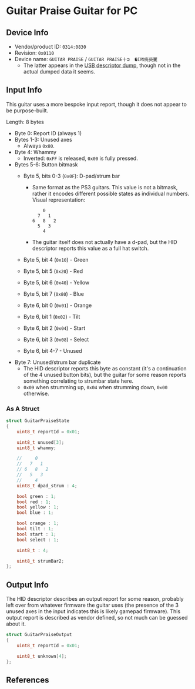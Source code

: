 # Guitar Praise Guitar for PC

## Device Info

- Vendor/product ID: `0314:0830`
- Revision: `0x0110`
- Device name: `GUITAR PRAISE` / `GUITAR PRAISE十⊒  �ï㖗痜藀矍`
  - The latter appears in the [USB descriptor dump](../../Descriptor%20Dumps/Guitar%20Praise/USB%20Descriptor.txt), though not in the actual dumped data it seems.

## Input Info

This guitar uses a more bespoke input report, though it does not appear to be purpose-built.

Length: 8 bytes

- Byte 0: Report ID (always 1)
- Bytes 1-3: Unused axes
  - Always `0x80`.
- Byte 4: Whammy
  - Inverted: `0xFF` is released, `0x00` is fully pressed.
- Bytes 5-6: Button bitmask
  - Byte 5, bits 0-3 (`0x0F`): D-pad/strum bar
    - Same format as the PS3 guitars. This value is not a bitmask, rather it encodes different possible states as individual numbers.\
      Visual representation:

      ```
          0
        7   1
      6   8   2
        5   3
          4
      ```

    - The guitar itself does not actually have a d-pad, but the HID descriptor reports this value as a full hat switch.

  - Byte 5, bit 4 (`0x10`) - Green
  - Byte 5, bit 5 (`0x20`) - Red
  - Byte 5, bit 6 (`0x40`) - Yellow
  - Byte 5, bit 7 (`0x80`) - Blue
  - Byte 6, bit 0 (`0x01`) - Orange
  - Byte 6, bit 1 (`0x02`) - Tilt
  - Byte 6, bit 2 (`0x04`) - Start
  - Byte 6, bit 3 (`0x08`) - Select
  - Byte 6, bit 4-7 - Unused
- Byte 7: Unused/strum bar duplicate
  - The HID descriptor reports this byte as constant (it's a continuation of the 4 unused button bits), but the guitar for some reason reports something correlating to strumbar state here.
  - `0x09` when strumming up, `0x04` when strumming down, `0x00` otherwise.

### As A Struct

```cpp
struct GuitarPraiseState
{
    uint8_t reportId = 0x01;

    uint8_t unused[3];
    uint8_t whammy;

    //     0
    //   7   1
    // 6   8   2
    //   5   3
    //     4
    uint8_t dpad_strum : 4;

    bool green : 1;
    bool red : 1;
    bool yellow : 1;
    bool blue : 1;

    bool orange : 1;
    bool tilt : 1;
    bool start : 1;
    bool select : 1;

    uint8_t : 4;

    uint8_t strumBar2;
};
```

## Output Info

The HID descriptor describes an output report for some reason, probably left over from whatever firmware the guitar uses (the presence of the 3 unused axes in the input indicates this is likely gamepad firmware). This output report is described as vendor defined, so not much can be guessed about it.

```cpp
struct GuitarPraiseOutput
{
    uint8_t reportId = 0x01;

    uint8_t unknown[4];
};
```

## References
